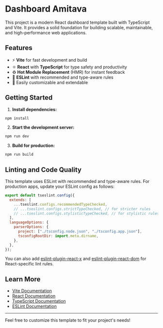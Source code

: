 # Dashboard Amitava

This project is a modern React dashboard template built with TypeScript and Vite. It provides a solid foundation for building scalable, maintainable, and high-performance web applications.

## Features

- ⚡️ **Vite** for fast development and build
- ⚛️ **React** with **TypeScript** for type safety and productivity
- ♻️ **Hot Module Replacement** (HMR) for instant feedback
- 🧹 **ESLint** with recommended and type-aware rules
- 🎨 Easily customizable and extendable

## Getting Started

1. **Install dependencies:**

```bash
npm install
```

2. **Start the development server:**

```bash
npm run dev
```

3. **Build for production:**

```bash
npm run build
```

## Linting and Code Quality

This template uses ESLint with recommended and type-aware rules. For production apps, update your ESLint config as follows:

```js
export default tseslint.config({
  extends: [
    ...tseslint.configs.recommendedTypeChecked,
    // ...tseslint.configs.strictTypeChecked, // for stricter rules
    // ...tseslint.configs.stylisticTypeChecked, // for stylistic rules
  ],
  languageOptions: {
    parserOptions: {
      project: ["./tsconfig.node.json", "./tsconfig.app.json"],
      tsconfigRootDir: import.meta.dirname,
    },
  },
});
```

You can also add [eslint-plugin-react-x](https://github.com/Rel1cx/eslint-react/tree/main/packages/plugins/eslint-plugin-react-x) and [eslint-plugin-react-dom](https://github.com/Rel1cx/eslint-react/tree/main/packages/plugins/eslint-plugin-react-dom) for React-specific lint rules.

## Learn More

- [Vite Documentation](https://vitejs.dev/)
- [React Documentation](https://react.dev/)
- [TypeScript Documentation](https://www.typescriptlang.org/)
- [ESLint Documentation](https://eslint.org/)

---

Feel free to customize this template to fit your project's needs!
